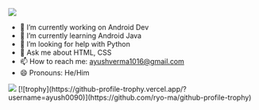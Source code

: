 <img src="https://svg-banners.vercel.app/api?type=rainbow&text1=Hi%20This%20is%20Ayush%20Verma&width=800&height=400">

- 🔭 I’m currently working on Android Dev
- 🌱 I’m currently learning Android Java
- 🤔 I’m looking for help with Python
- 💬 Ask me about HTML, CSS
- 📫 How to reach me: ayushverma1016@gmail.com
- 😄 Pronouns: He/Him
<img src="https://github-readme-stats.vercel.app/api?username=ayush0090&show_icons=true&locale=en&theme=gotham&hide_border=true">
[![trophy](https://github-profile-trophy.vercel.app/?username=ayush0090)](https://github.com/ryo-ma/github-profile-trophy)
